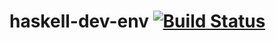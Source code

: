 haskell-dev-env [![Build Status](https://api.travis-ci.org/exKAZUu/haskell-dev-env.png)](https://travis-ci.org/exKAZUu/haskell-dev-env)
===============
